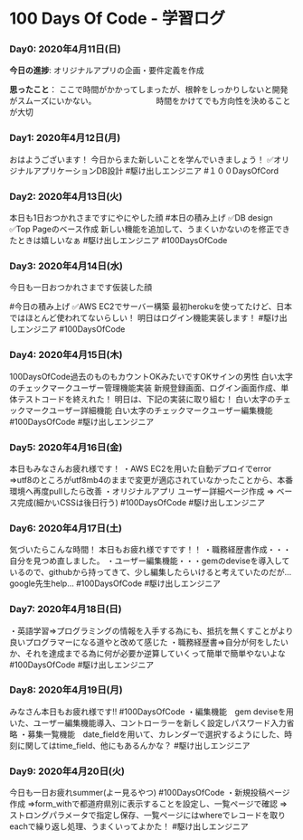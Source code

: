 # 100 Days Of Code - 学習ログ

### Day0: 2020年4月11日(日)

**今日の進捗**: オリジナルアプリの企画・要件定義を作成

**思ったこと**： ここで時間がかかってしまったが、根幹をしっかりしないと開発がスムーズにいかない。
　　　　　　　 時間をかけてでも方向性を決めることが大切
        

### Day1: 2020年4月12日(月)
おはようございます！
今日からまた新しいことを学んでいきましょう！
✅オリジナルアプリケーションDB設計
#駆け出しエンジニア
#１００DaysOfCord

### Day2: 2020年4月13日(火)
本日も1日おつかれさまですにやにやした顔
#本日の積み上げ
✅DB design 
✅Top Pageのベース作成
新しい機能を追加して、うまくいかないのを修正できたときは嬉しいなぁ
#駆け出しエンジニア
#100DaysOfCode

### Day3: 2020年4月14日(水)
今日も一日おつかれさまです仮装した顔

#今日の積み上げ 
✅AWS EC2でサーバー構築
最初herokuを使ってたけど、日本ではほとんど使われてないらしい！
明日はログイン機能実装します！
#駆け出しエンジニア
#100DaysOfCode

### Day4: 2020年4月15日(木)
100DaysOfCode過去のものもカウントOKみたいですOKサインの男性
白い太字のチェックマークユーザー管理機能実装
新規登録画面、ログイン画面作成、単体テストコードを終えれた！
明日は、下記の実装に取り組む！
白い太字のチェックマークユーザー詳細機能
白い太字のチェックマークユーザー編集機能
#100DaysOfCode 
#駆け出しエンジニア

### Day5: 2020年4月16日(金)
本日もみなさんお疲れ様です！
・AWS EC2を用いた自動デプロイでerror ⇒utf8のところがutf8mb4のままで変更が適応されていなかったことから、本番環境へ再度pullしたら改善
・オリジナルアプリ ユーザー詳細ページ作成 ⇒ ベース完成(細かいCSSは後日行う)
#100DaysOfCode 
#駆け出しエンジニア


### Day6: 2020年4月17日(土)
気づいたらこんな時間！
本日もお疲れ様ですです！！
・職務経歴書作成・・・自分を見つめ直しました。
・ユーザー編集機能・・・gemのdeviseを導入しているので、githubから持ってきて、少し編集したらいけると考えていたのだが…google先生help...
#100DaysOfCode 
#駆け出しエンジニア

### Day7: 2020年4月18日(日)
・英語学習⇒プログラミングの情報を入手する為にも、抵抗を無くすことがより良いプログラマーになる道やと改めて感じた
・職務経歴書⇒自分が何をしたいか、それを達成までる為に何が必要か逆算していくって簡単で簡単やないよな
#100DaysOfCode 
#駆け出しエンジニア


### Day8: 2020年4月19日(月)
みなさん本日もお疲れ様です!!
#100DaysOfCode 
・編集機能　gem deviseを用いた、ユーザー編集機能導入、コントローラーを新しく設定しパスワード入力省略
・募集一覧機能　date_fieldを用いて、カレンダーで選択するようにした、時刻に関してはtime_field、他にもあるんかな？
#駆け出しエンジニア

### Day9: 2020年4月20日(火)
今日も一日お疲れsummer(よー見るやつ)
#100DaysOfCode 
・新規投稿ページ作成
⇒form_withで都道府県別に表示することを設定し、一覧ページで確認
⇒ストロングパラメータで指定し保存、一覧ページにはwhereでレコードを取りeachで繰り返し処理、うまくいってよかた！
#駆け出しエンジニア
